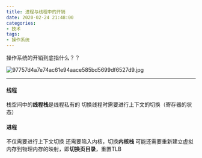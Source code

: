 ```yaml
---
title: 进程与线程中的开销
date: 2020-02-24 21:48:00
categories: 
- 技术
tags:
- 操作系统
---
```


操作系统的开销到底指什么？？

![97757d4a7e74ac61e94aace585bd5699df6527d9.jpg](https://i.loli.net/2020/03/02/iD1foVKY9mLR62Z.jpg)

<!-- more -->

------

#### 线程

栈空间中的**线程栈**是线程私有的
切换线程时需要进行上下文的切换（寄存器的状态）



#### 进程

不仅需要进行上下文切换
还需要陷入内核，切换**内核栈**
可能还需要重新建立虚拟内存到物理内存的映射，即**切换页目录**，重置TLB